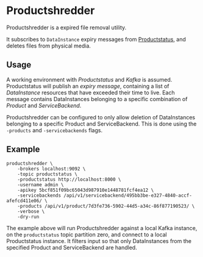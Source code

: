 # Productshredder

Productshredder is a expired file removal utility.

It subscribes to `DataInstance` expiry messages from
[Productstatus](https://github.com/metno/productstatus), and deletes files from
physical media.

## Usage

A working environment with _Productstatus_ and _Kafka_ is assumed.
Productstatus will publish an _expiry message_, containing a list of
_DataInstance_ resources that have exceeded their time to live. Each message
contains DataInstances belonging to a specific combination of _Product_ and
_ServiceBackend_.

Productshredder can be configured to only allow deletion of DataInstances
belonging to a specific Product and ServiceBackend. This is done using the
`-products` and `-servicebackends` flags.

## Example

```
productshredder \
    -brokers localhost:9092 \
    -topic productstatus \
    -productstatus http://localhost:8000 \
    -username admin \
    -apikey 5bcf851f09bc65043d987910e1448781fcf4ea12 \
    -servicebackends /api/v1/servicebackend/495bb3be-e327-4840-accf-afefcd411e06/ \
    -products /api/v1/product/7d3fe736-5902-44d5-a34c-86f877190523/ \
    -verbose \
    -dry-run
```

The example above will run Productshredder against a local Kafka instance, on
the `productstatus` topic partition zero, and connect to a local Productstatus
instance. It filters input so that only DataInstances from the specified
Product and ServiceBackend are handled.
